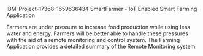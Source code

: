 IBM-Project-17368-1659636434
SmartFarmer - IoT Enabled Smart Farming Application

Farmers are under pressure to increase food production while using less water and energy. Farmers will be better able to handle these pressures with the aid of a remote monitoring and control system. The Farming Application provides a detailed summary of the Remote Monitoring system.

